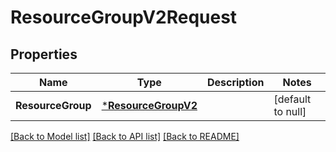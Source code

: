 # ResourceGroupV2Request

## Properties
Name | Type | Description | Notes
------------ | ------------- | ------------- | -------------
**ResourceGroup** | [***ResourceGroupV2**](ResourceGroupV2.md) |  | [default to null]

[[Back to Model list]](../README.md#documentation-for-models) [[Back to API list]](../README.md#documentation-for-api-endpoints) [[Back to README]](../README.md)

